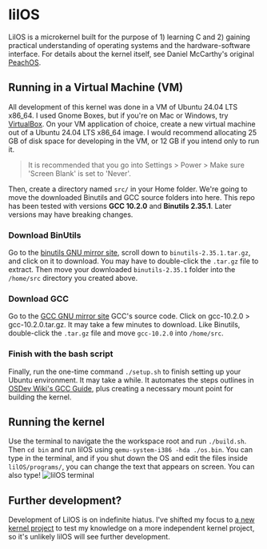 # lilOS
LilOS is a microkernel built for the purpose of 1) learning C and 2) gaining practical understanding of operating systems and the hardware-software interface. For details about the kernel itself, see Daniel McCarthy's original [PeachOS](https://github.com/nibblebits/PeachOS).

## Running in a Virtual Machine (VM)
All development of this kernel was done in a VM of Ubuntu 24.04 LTS x86_64. I used Gnome Boxes, but if you're on Mac or Windows, try [VirtualBox](https://www.virtualbox.org/). On your VM application of choice, create a new virtual machine out of a Ubuntu 24.04 LTS x86_64 image. I would recommend allocating 25 GB of disk space for developing in the VM, or 12 GB if you intend only to run it.

> It is recommended that you go into Settings > Power > Make sure 'Screen Blank' is set to 'Never'.

Then, create a directory named `src/` in your Home folder. We're going to move the downloaded Binutils and GCC source folders into here. This repo has been tested with versions **GCC 10.2.0** and **Binutils 2.35.1**. Later versions may have breaking changes.

### Download BinUtils
Go to the [binutils GNU mirror site](https://ftp.gnu.org/gnu/binutils/), scroll down to `binutils-2.35.1.tar.gz`, and click on it to download. You may have to double-click the `.tar.gz` file to extract. Then move your downloaded `binutils-2.35.1` folder into the `/home/src` directory you created above.

### Download GCC
Go to the [GCC GNU mirror site](https://ftp.gnu.org/gnu/gcc/) GCC's source code. Click on gcc-10.2.0 > gcc-10.2.0.tar.gz. It may take a few minutes to download. Like Binutils, double-click the `.tar.gz` file and move `gcc-10.2.0` into `/home/src`.

### Finish with the bash script
Finally, run the one-time command `./setup.sh` to finish setting up your Ubuntu environment. It may take a while. It automates the steps outlines in [OSDev Wiki's GCC Guide](https://wiki.osdev.org/GCC_Cross-Compiler#Installing_Dependencies), plus creating a necessary mount point for building the kernel.

## Running the kernel
Use the terminal to navigate the the workspace root and run `./build.sh`. Then `cd bin` and run lilOS using `qemu-system-i386 -hda ./os.bin`. You can type in the terminal, and if you shut down the OS and edit the files inside `lilOS/programs/`, you can change the text that appears on screen. You can also type!
![lilOS terminal](https://github.com/user-attachments/assets/8e036267-fa67-42e0-bcee-f1457dd90866)

## Further development?
Development of LilOS is on indefinite hiatus. I've shifted my focus to [a new kernel project](https://github.com/elchukc/qwos) to test my knowledge on a more independent kernel project, so it's unlikely lilOS will see further development.
